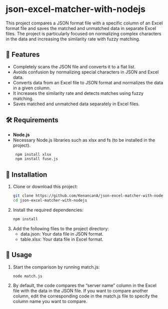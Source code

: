 # json-excel-matcher-with-nodejs

This project compares a JSON format file with a specific column of an Excel format file and saves the matched and unmatched data in separate Excel files. The project is particularly focused on normalizing complex characters in the data and increasing the similarity rate with fuzzy matching.

## 🚀 Features

- Completely scans the JSON file and converts it to a flat list.
- Avoids confusion by normalizing special characters in JSON and Excel data.
- Converts data from an Excel file to JSON format and normalizes the data in a given column.
- It increases the similarity rate and detects matches using fuzzy matching.
- Saves matched and unmatched data separately in Excel files.

## 🛠️ Requirements

- **Node.js**
- Necessary Node.js libraries such as xlsx and fs (to be installed in the project).
  ```bash
   npm install xlsx
   npm install fuse.js

## 🔧 Installation

1. Clone or download this project:
   ```bash
   git clone https://github.com/KenancanA/json-excel-matcher-with-nodejs
   cd json-excel-matcher-with-nodejs
2. Install the required dependencies:
   ```bash
   npm install 
4. Add the following files to the project directory:
   - data.json: Your data file in JSON format.
   - table.xlsx: Your data file in Excel format.

## 🔧 Usage

1. Start the comparison by running match.js:
   ```bash
   node match.js
3. By default, the code compares the “server name” column in the Excel file with the data in the JSON file. If you want to compare another column, edit the corresponding code in the match.js file to specify the column name you want to compare.
